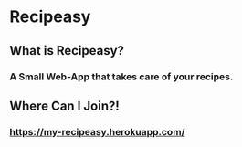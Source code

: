 # Recipeasy

## What is Recipeasy?
### A Small Web-App that takes care of your recipes.

## Where Can I Join?!
### https://my-recipeasy.herokuapp.com/
